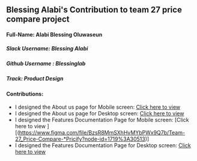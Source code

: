## Blessing Alabi's Contribution to team 27 price compare project

#### Full-Name: Alabi Blessing Oluwaseun

##### Slack Username: Blessing Alabi
##### Github Username : Blessinglab
##### Track: Product Design
#### Contributions:
- I designed the About us page for Mobile screen:  [Click here to view ]( https://www.figma.com/file/BzsR8MmSXhHvMYbPWx9Q7b/Team-27_Price-Compare-*Pricify?node-id=1720%3A23270) 
- I designed the About us page for Desktop screen: [Click here to view ](https://www.figma.com/file/BzsR8MmSXhHvMYbPWx9Q7b/Team-27_Price-Compare-*Pricify?node-id=715%3A1767)
- I designed the Features Documentation Page for Mobile screen: [Click here to view ][(https://www.figma.com/file/BzsR8MmSXhHvMYbPWx9Q7b/Team-27_Price-Compare-*Pricify?node-id=1719%3A30513)]
- I designed the Features Documentation Page for Desktop screen: [Click here to view ](https://www.figma.com/file/BzsR8MmSXhHvMYbPWx9Q7b/Team-27_Price-Compare-*Pricify?node-id=1676%3A23673)
